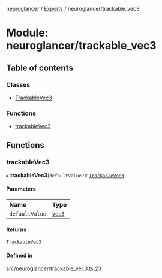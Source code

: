 [neuroglancer](../README.md) / [Exports](../modules.md) / neuroglancer/trackable\_vec3

# Module: neuroglancer/trackable\_vec3

## Table of contents

### Classes

- [TrackableVec3](../classes/neuroglancer_trackable_vec3.TrackableVec3.md)

### Functions

- [trackableVec3](neuroglancer_trackable_vec3.md#trackablevec3)

## Functions

### trackableVec3

▸ **trackableVec3**(`defaultValue?`): [`TrackableVec3`](../classes/neuroglancer_trackable_vec3.TrackableVec3.md)

#### Parameters

| Name | Type |
| :------ | :------ |
| `defaultValue` | [`vec3`](../classes/neuroglancer_util_geom.vec3.md) |

#### Returns

[`TrackableVec3`](../classes/neuroglancer_trackable_vec3.TrackableVec3.md)

#### Defined in

[src/neuroglancer/trackable_vec3.ts:23](https://github.com/ActiveBrainAtlas2/neuroglancer/blob/91617476/src/neuroglancer/trackable_vec3.ts#L23)
